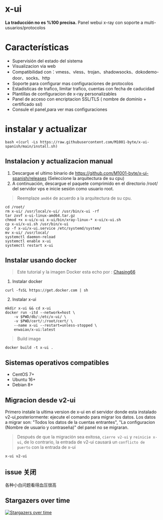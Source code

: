 # x-ui
**La traducción no es %100 precisa.**
Panel webui x-ray con soporte a multi-usuarios/protocolos

# Características
- Supervisión del estado del sistema
- Visualizacion via web
- Compatibilidad con：vmess、vless、trojan、shadowsocks、dokodemo-door、socks、http
- Soporte para configurar mas configuraciones de protocolos
- Estadisticas de trafico, limitar trafico, cuentas con fecha de caducidad
- Plantillas de configuracion de x-ray personalizables
- Panel de acceso con encriptacion SSL/TLS ( nombre de dominio + certificado ssl)
- Consule el panel,para ver mas configuraciones

# instalar y actualizar
```
bash <(curl -Ls https://raw.githubusercontent.com/M1001-byte/x-ui-spanish/main/install.sh)
```

## Instalacion y actualizacion manual
1. Descargue el ultimo binario de https://github.com/M1001-byte/x-ui-spanish/releases (Seleccione la arquitectura de su cpu)
2. A continuación, descargue el paquete comprimido en el directorio /root/ del servidor vps e inicie sesión como usuario root.

> Reemplaze `amd64` de acuerdo a la arquitectura de su cpu.

```
cd /root/
rm x-ui/ /usr/local/x-ui/ /usr/bin/x-ui -rf
tar zxvf x-ui-linux-amd64.tar.gz
chmod +x x-ui/x-ui x-ui/bin/xray-linux-* x-ui/x-ui.sh
cp x-ui/x-ui.sh /usr/bin/x-ui
cp -f x-ui/x-ui.service /etc/systemd/system/
mv x-ui/ /usr/local/
systemctl daemon-reload
systemctl enable x-ui
systemctl restart x-ui
```

## Instalar usando docker

> Este tutorial y la imagen Docker esta echo por : [Chasing66](https://github.com/Chasing66)
1. Instalar docker
```shell
curl -fsSL https://get.docker.com | sh
```
2. Instalar x-ui
```shell
mkdir x-ui && cd x-ui
docker run -itd --network=host \
    -v $PWD/db/:/etc/x-ui/ \
    -v $PWD/cert/:/root/cert/ \
    --name x-ui --restart=unless-stopped \
    enwaiax/x-ui:latest
```
>Build image
```shell
docker build -t x-ui .
```

## Sistemas operativos compatibles
- CentOS 7+
- Ubuntu 16+
- Debian 8+

## Migracion desde v2-ui
Primero instale la ultima version de x-ui en el servidor donde esta instalado v2-ui,posteriormente: ejecute el comando para migrar los datos. Los datos a migrar son: "Todos los datos de la cuentas entrantes", "La configuracion (Nombre de usuario y contraseña)" del panel no se migraran.

> Después de que la migración sea exitosa, `cierre v2-ui` y `reinicie x-ui`, de lo contrario, la entrada de v2-ui causará un `conflicto de puerto` con la entrada de x-ui
```shell
x-ui v2-ui
```

## issue 关闭

各种小白问题看得血压很高

## Stargazers over time

[![Stargazers over time](https://starchart.cc/vaxilu/x-ui.svg)](https://starchart.cc/vaxilu/x-ui)
